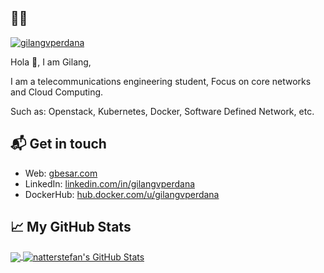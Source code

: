 ## 👋🏻
[![gilangvperdana](https://res.cloudinary.com/gbesar/image/upload/v1625141309/gilangvperdana-1500x500_wyyjge.png)][1]

Hola 👋,
I am Gilang, 

I am a telecommunications engineering student, 
Focus on core networks and Cloud Computing. 

Such as: Openstack, Kubernetes, Docker, Software Defined Network, etc.

## 📬 Get in touch

- Web: [gbesar.com][1]
- LinkedIn: [linkedin.com/in/gilangvperdana][2]
- DockerHub: [hub.docker.com/u/gilangvperdana][3]

## &#x1f4c8; My GitHub Stats

<a href="https://github.com/gilangvperdana/gilangvperdana">
  <img align="center" src="https://github-readme-stats.vercel.app/api/top-langs/?username=gilangvperdana&hide=java,html&title_color=000000&text_color=000000" />
</a>

<a href="https://github.com/gilangvperdana/gilangvperdana">
  <img align="center" src="https://github-readme-stats.vercel.app/api?username=gilangvperdana&show_icons=true&line_height=27&count_private=true&title_color=000000&text_color=000000&icon_color=FAC051" alt="natterstefan's GitHub Stats" />
</a>

[1]: https://gbesar.com
[2]: https://www.linkedin.com/in/gilangvperdana
[3]: https://hub.docker.com/u/gilangvperdana
